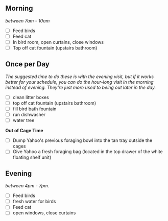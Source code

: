 ## Morning 
*between 7am - 10am*

- [ ] Feed birds
- [ ] Feed cat
- [ ] In bird room, open curtains, close windows
- [ ] Top off cat fountain (upstairs bathroom)

## Once per Day
*The suggested time to do these is with the evening visit, but if it works better for your schedule, you can do the hour-long visit in the morning instead of evening. They're just more used to being out later in the day.*

- [ ] clean litter boxes
- [ ] top off cat fountain (upstairs bathroom)
- [ ] fill bird bath fountain
- [ ] run dishwasher
- [ ] water tree

**Out of Cage Time**
- [ ] Dump Yahoo's previous foraging bowl into the tan tray outside the cages
- [ ] Give Yahoo a fresh foraging bag (located in the top drawer of the white floating shelf unit)

## Evening
*between 4pm - 7pm.*

- [ ] Feed birds
- [ ] fresh water for birds
- [ ] Feed cat
- [ ] open windows, close curtains

